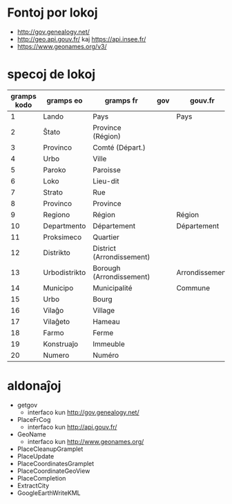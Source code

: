 
# Fontoj por lokoj
* http://gov.genealogy.net/
* http://geo.api.gouv.fr/ kaj https://api.insee.fr/
* https://www.geonames.org/v3/

# specoj de lokoj

| gramps kodo | gramps eo     | gramps fr                 | gov | gouv.fr        | geonames.org |
|-------------|---------------|---------------------------|-----|----------------|--------------|
| 1           | Lando         | Pays                      |     | Pays           |  PCLI        |
| 2           | Ŝtato         | Province (Région)         |     |                |              |
| 3           | Provinco      | Comté (Départ.)           |     |                |              |
| 4           | Urbo          | Ville                     |     |                |              |
| 5           | Paroko        | Paroisse                  |     |                |              |
| 6           | Loko          | Lieu-dit                  |     |                |              |
| 7           | Strato        | Rue                       |     |                |              |
| 8           | Provinco      | Province                  |     |                |              |
| 9           | Regiono       | Région                    |     | Région         | ADM1         |
| 10          | Departmento   | Département               |     | Département    | ADM2         |
| 11          | Proksimeco    | Quartier                  |     |                |              |
| 12          | Distrikto     | District (Arrondissement) |     |                |              |
| 13          | Urbodistrikto |	Borough (Arrondissement)  |     | Arrondissement | ADM3         |
| 14          | Municipo      | Municipalité              |     | Commune        | ADM4         |
| 15          | Urbo          | Bourg                     |     |                |              |
| 16          | Vilaĝo        | Village                   |     |                |              |
| 17          | Vilaĝeto      | Hameau                    |     |                |              |
| 18          | Farmo         | Ferme                     |     |                |              |
| 19          | Konstruaĵo    | Immeuble                  |     |                |              |
| 20          | Numero        | Numéro                    |     |                |              |


# aldonaĵoj

* getgov
  * interfaco kun http://gov.genealogy.net/
* PlaceFrCog
  * interfaco kun http://api.gouv.fr/  
* GeoName
  * interfaco kun http://www.geonames.org/
* PlaceCleanupGramplet
* PlaceUpdate
* PlaceCoordinatesGramplet
* PlaceCoordinateGeoView
* PlaceCompletion
* ExtractCity
* GoogleEarthWriteKML
